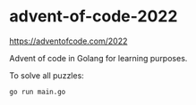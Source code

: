 # advent-of-code-2022

https://adventofcode.com/2022

Advent of code in Golang for learning purposes.

To solve all puzzles:

```bash
go run main.go
```
